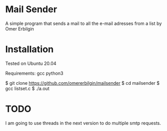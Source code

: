 # Mail Sender

A simple program that sends a mail to all the e-mail adresses from a list by Omer Erbilgin

# Installation

Tested on Ubuntu 20.04

Requirements:
            gcc
            python3

$ git clone https://github.com/omererbilgin/mailsender
$ cd mailsender
$ gcc listset.c 
$ ./a.out

# TODO

I am going to use threads in the next version to do multiple smtp requests.
